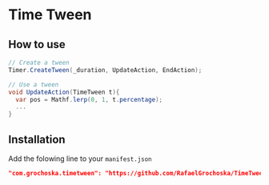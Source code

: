 # Time Tween

## How to use

```csharp
// Create a tween
Timer.CreateTween(_duration, UpdateAction, EndAction);

// Use a tween
void UpdateAction(TimeTween t){
  var pos = Mathf.lerp(0, 1, t.percentage);
  ...
}

```

## Installation

Add the folowing line to your `manifest.json` 

```json
"com.grochoska.timetween": "https://github.com/RafaelGrochoska/TimeTween.git",
```
